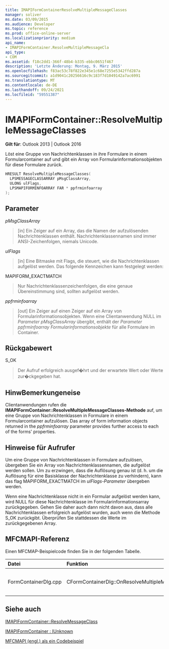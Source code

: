 ```yaml
---
title: IMAPIFormContainerResolveMultipleMessageClasses
manager: soliver
ms.date: 03/09/2015
ms.audience: Developer
ms.topic: reference
ms.prod: office-online-server
ms.localizationpriority: medium
api_name:
- IMAPIFormContainer.ResolveMultipleMessageCla
api_type:
- COM
ms.assetid: f18c2dd1-366f-48b4-b335-ebbc0651f467
description: 'Letzte Änderung: Montag, 9. März 2015'
ms.openlocfilehash: f83ac53c78f822e345e1c68e7255e5342ffd287a
ms.sourcegitcommit: a1d9041c20256616c9c183f7d1049142a7ac6991
ms.translationtype: MT
ms.contentlocale: de-DE
ms.lasthandoff: 09/24/2021
ms.locfileid: "59551387"
---
```

# <a name="imapiformcontainerresolvemultiplemessageclasses"></a>IMAPIFormContainer::ResolveMultipleMessageClasses

  
  
**Gilt für**: Outlook 2013 | Outlook 2016 
  
Löst eine Gruppe von Nachrichtenklassen in ihre Formulare in einem Formularcontainer auf und gibt ein Array von Formularinformationsobjekten für diese Formulare zurück.
  
```cpp
HRESULT ResolveMultipleMessageClasses(
  LPSMESSAGECLASSARRAY pMsgClassArray,
  ULONG ulFlags,
  LPSMAPIFORMINFOARRAY FAR * ppfrminfoarray
);
```

## <a name="parameters"></a>Parameter

 _pMsgClassArray_
  
> [in] Ein Zeiger auf ein Array, das die Namen der aufzulösenden Nachrichtenklassen enthält. Nachrichtenklassennamen sind immer ANSI-Zeichenfolgen, niemals Unicode.
    
 _ulFlags_
  
> [in] Eine Bitmaske mit Flags, die steuert, wie die Nachrichtenklassen aufgelöst werden. Das folgende Kennzeichen kann festgelegt werden:
    
MAPIFORM_EXACTMATCH 
  
> Nur Nachrichtenklassenzeichenfolgen, die eine genaue Übereinstimmung sind, sollten aufgelöst werden.
    
 _ppfrminfoarray_
  
> [out] Ein Zeiger auf einen Zeiger auf ein Array von Formularinformationsobjekten. Wenn eine Clientanwendung NULL im  _Parameter pMsgClassArray_ übergibt, enthält der  _Parameter ppfrminfoarray Formularinformationsobjekte_ für alle Formulare im Container. 
    
## <a name="return-value"></a>Rückgabewert

S_OK 
  
> Der Aufruf erfolgreich ausgef�hrt und der erwartete Wert oder Werte zur�ckgegeben hat.
    
## <a name="remarks"></a>HinwBemerkungeneise

Clientanwendungen rufen die **IMAPIFormContainer::ResolveMultipleMessageClasses-Methode** auf, um eine Gruppe von Nachrichtenklassen in Formulare in einem Formularcontainer aufzulösen. Das array of form information objects returned in the  _ppfrminfoarray_ parameter provides further access to each of the forms' properties. 
  
## <a name="notes-to-callers"></a>Hinweise für Aufrufer

Um eine Gruppe von Nachrichtenklassen in Formulare aufzulösen, übergeben Sie ein Array von Nachrichtenklassennamen, die aufgelöst werden sollen. Um zu erzwingen, dass die Auflösung genau ist (d. h. um die Auflösung für eine Basisklasse der Nachrichtenklasse zu verhindern), kann das flag MAPIFORM_EXACTMATCH im  _ulFlags-Parameter_ übergeben werden. 
  
Wenn eine Nachrichtenklasse nicht in ein Formular aufgelöst werden kann, wird NULL für diese Nachrichtenklasse im Formularinformationsarray zurückgegeben. Gehen Sie daher auch dann nicht davon aus, dass alle Nachrichtenklassen erfolgreich aufgelöst wurden, auch wenn die Methode S_OK zurückgibt. Überprüfen Sie stattdessen die Werte im zurückgegebenen Array.
  
## <a name="mfcmapi-reference"></a>MFCMAPI-Referenz

Einen MFCMAP-Beispielcode finden Sie in der folgenden Tabelle.
  
|**Datei**|**Funktion**|**Comment**|
|:-----|:-----|:-----|
|FormContainerDlg.cpp  <br/> |CFormContainerDlg::OnResolveMultipleMessageClasses  <br/> |MFCMAPI verwendet die **IMAPIFormContainer::ResolveMultipleMessageClasses-Methode,** um ein Formular zu suchen, das einem Satz von Nachrichtenklassen zugeordnet ist.  <br/> |
   
## <a name="see-also"></a>Siehe auch



[IMAPIFormContainer::ResolveMessageClass](imapiformcontainer-resolvemessageclass.md)
  
[IMAPIFormContainer : IUnknown](imapiformcontaineriunknown.md)


[MFCMAPI (engl.) als ein Codebeispiel](mfcmapi-as-a-code-sample.md)

